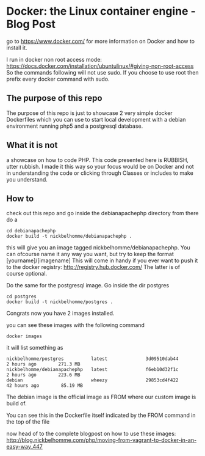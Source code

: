 Docker: the Linux container engine - Blog Post
==============================================

go to https://www.docker.com/ for more information on Docker and how
to install it.

I run in docker non root access mode:
https://docs.docker.com/installation/ubuntulinux/#giving-non-root-access
So the commands following will not use sudo. If you choose to use root
then prefix every docker command with sudo.

## The purpose of this repo

The purpose of this repo is just to showcase 2 very simple docker Dockerfiles
which you can use to start local development with a debian environment running
php5 and a postgresql database.


## What it is not
a showcase on how to code PHP. This code presented here is RUBBISH, utter rubbish.
I made it this way so your focus would be on Docker and not in understanding the code
or clicking through Classes or includes to make you understand.

## How to

check out this repo and go inside the debianapachephp directory
from there do a

```vim
cd debianapachephp
docker build -t nickbelhomme/debianapachephp .
```

this will give you an image tagged nickbelhomme/debianapachephp. You can ofcourse name
it any way you want, but try to keep the format [yourname]/[imagename]
This will come in handy if you ever want to push it to the docker registry: http://registry.hub.docker.com/
The latter is of course optional.

Do the same for the postgresql image. Go inside the dir postgres

```vim
cd postgres
docker build -t nickbelhomme/postgres .

```

Congrats now you have 2 images installed.

you can see these images with the following command

```vim
docker images
```

it will list something as

```vim
nickbelhomme/postgres          latest              3d09510dab44        2 hours ago        271.3 MB
nickbelhomme/debianapachephp   latest              f6eb10d32f1c        2 hours ago        223.6 MB
debian                         wheezy              29853cd4f422        42 hours ago        85.19 MB
```

The debian image is the official image as FROM where our custom image is build of.

You can see this in the Dockerfile itself indicated by the FROM command in the top of the file


now head of to the complete blogpost on how to use these images:
http://blog.nickbelhomme.com/php/moving-from-vagrant-to-docker-in-an-easy-way_447